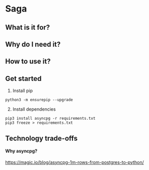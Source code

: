 Saga
===

## What is it for?


## Why do I need it?


## How to use it?


## Get started

1. Install pip
```
python3 -m ensurepip --upgrade
```

2. Install dependencies
```
pip3 install asyncpg -r requirements.txt
pip3 freeze > requirements.txt
```


## Technology trade-offs
#### Why asyncpg?
https://magic.io/blog/asyncpg-1m-rows-from-postgres-to-python/